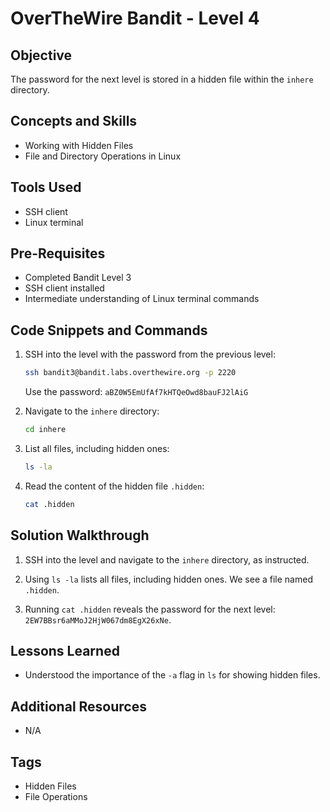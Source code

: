 # OverTheWire Bandit - Level 4

## Objective

The password for the next level is stored in a hidden file within the `inhere` directory.

## Concepts and Skills

- Working with Hidden Files
- File and Directory Operations in Linux

## Tools Used

- SSH client
- Linux terminal

## Pre-Requisites

- Completed Bandit Level 3
- SSH client installed
- Intermediate understanding of Linux terminal commands

## Code Snippets and Commands

1. SSH into the level with the password from the previous level:
    ```bash
    ssh bandit3@bandit.labs.overthewire.org -p 2220
    ```
   Use the password: `aBZ0W5EmUfAf7kHTQeOwd8bauFJ2lAiG`

2. Navigate to the `inhere` directory:
    ```bash
    cd inhere
    ```

3. List all files, including hidden ones:
    ```bash
    ls -la
    ```

4. Read the content of the hidden file `.hidden`:
    ```bash
    cat .hidden
    ```

## Solution Walkthrough

1. SSH into the level and navigate to the `inhere` directory, as instructed.

2. Using `ls -la` lists all files, including hidden ones. We see a file named `.hidden`.

3. Running `cat .hidden` reveals the password for the next level: `2EW7BBsr6aMMoJ2HjW067dm8EgX26xNe`.

## Lessons Learned

- Understood the importance of the `-a` flag in `ls` for showing hidden files.

## Additional Resources

- N/A

## Tags

- Hidden Files
- File Operations
